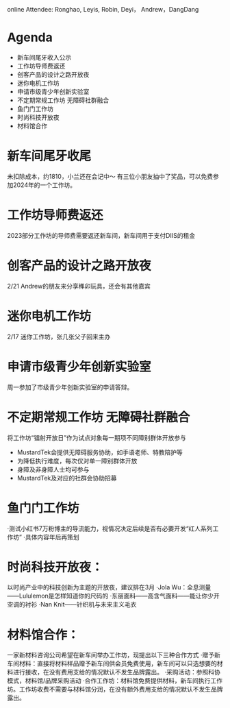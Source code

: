 online Attendee: Ronghao, Leyis, Robin, Deyi， Andrew，DangDang

# Agenda

- 新车间尾牙收入公示
- 工作坊导师费返还
- 创客产品的设计之路开放夜
- 迷你电机工作坊
- 申请市级青少年创新实验室
- 不定期常规工作坊 无障碍社群融合
- 鱼门门工作坊
- 时尚科技开放夜
- 材料馆合作

# 新车间尾牙收尾
未扣除成本，约1810，小兰还在会记中～
有三位小朋友抽中了奖品，可以免费参加2024年的一个工作坊。

# 工作坊导师费返还
2023部分工作坊的导师费需要返还新车间，新车间用于支付DIIS的租金

# 创客产品的设计之路开放夜
2/21 Andrew的朋友来分享榫卯玩具，还会有其他嘉宾

# 迷你电机工作坊
2/17 迷你工作坊，张几张父子回来主办

# 申请市级青少年创新实验室
周一参加了市级青少年创新实验室的申请答辩。

# 不定期常规工作坊 无障碍社群融合
将工作坊“镭射开放日”作为试点对象每一期项不同障别群体开放参与
- MustardTek会提供无障碍服务协助，如手语老师、特教陪护等
- 为降低执行难度，每次仅对单一障别群体开放
- 身障及非身障人士均可参与
- MustardTek及对应的社群会协助招募

# 鱼门门工作坊
·测试小红书7万粉博主的导流能力，视情况决定后续是否有必要开发“红人系列工作坊”
·具体内容年后再策划

# 时尚科技开放夜：
以时尚产业中的科技创新为主题的开放夜，建议排在3月
·Jola Wu：全息测量——Lululemon是怎样知道你的尺码的
·东丽面料——高含气面料——能让你少开空调的衬衫
·Nan Knit——针织机与未来主义毛衣

# 材料馆合作：
一家新材料咨询公司希望在新车间举办工作坊，现提出以下三种合作方式
·赠予新车间材料：直接将材料样品赠予新车间供会员免费使用，新车间可以只选想要的材料进行接收，在没有费用支给的情况默认不发生品牌露出。
·采购活动：参照科协模式，材料馆/品牌采购活动
·合作工作坊：材料馆免费提供材料，新车间执行工作坊。工作坊收费不需要与材料馆分润，在没有额外费用支给的情况默认不发生品牌露出。

